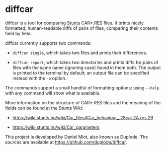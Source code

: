 # diffcar

diffcar is a tool for comparing [Stunts](https://stunts.hu) CAR\*.RES
files. It prints nicely formatted, human-readable diffs of pairs of
files, comparing their contents field by field.

diffcar currently supports two commands:

- `diffcar single`, which takes two files and prints their differences.

- `diffcar report`, which takes two directories and prints diffs for
  pairs of files with the same name (ignoring case) found in them both.
  The output is printed to the terminal by default; an output file can
  be specified instead with the `-o` option.

The commands support a small handful of formatting options; using
`--help` with any command will show what is available.

More information on the structure of CAR\*.RES files and the meaning of
the fields can be found at the Stunts Wiki:

- <https://wiki.stunts.hu/wiki/Car_files#Car_behaviour_.28car.2A.res.29>

- <https://wiki.stunts.hu/wiki/Car_parameters>

This project is developed by Daniel Mlot, also known as Duplode. The
sources are available at <https://github.com/duplode/diffcar>.
